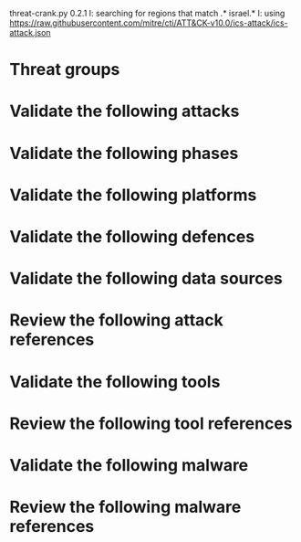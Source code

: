 threat-crank.py 0.2.1
I: searching for regions that match .* israel.*
I: using https://raw.githubusercontent.com/mitre/cti/ATT&CK-v10.0/ics-attack/ics-attack.json
# Threat groups


# Validate the following attacks


# Validate the following phases


# Validate the following platforms


# Validate the following defences


# Validate the following data sources


# Review the following attack references


# Validate the following tools


# Review the following tool references


# Validate the following malware


# Review the following malware references



